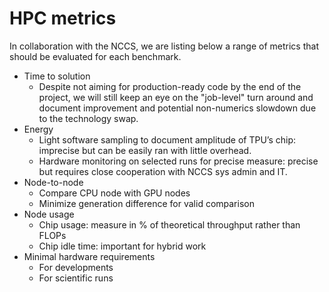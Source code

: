 # HPC metrics

In collaboration with the NCCS, we are listing below a range of metrics that should be evaluated for each benchmark.

- Time to solution
  - Despite not aiming for production-ready code by the end of the project, we will still keep an eye on the "job-level" turn around and document improvement and potential non-numerics slowdown due to the technology swap.
- Energy
  - Light software sampling to document amplitude of TPU’s chip: imprecise but can be easily ran with little overhead.
  - Hardware monitoring on selected runs for precise measure: precise but requires close cooperation with NCCS sys admin and IT.
- Node-to-node
  - Compare CPU node with GPU nodes
  - Minimize generation difference for valid comparison
- Node usage
  - Chip usage: measure in % of theoretical throughput rather than FLOPs
  - Chip idle time: important for hybrid work
- Minimal hardware requirements
  - For developments
  - For scientific runs
